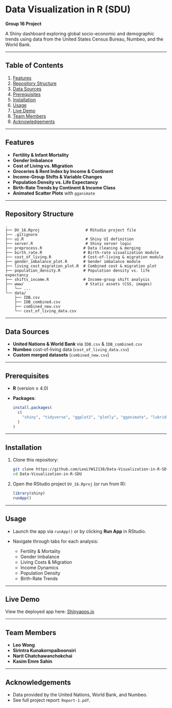 # Data Visualization in R (SDU)

**Group 16 Project**

A Shiny dashboard exploring global socio-economic and demographic trends using data from the United States Census Bureau, Numbeo, and the World Bank.

---

## Table of Contents

1. [Features](#features)
2. [Repository Structure](#repository-structure)
3. [Data Sources](#data-sources)
4. [Prerequisites](#prerequisites)
5. [Installation](#installation)
6. [Usage](#usage)
7. [Live Demo](#live-demo)
8. [Team Members](#team-members)
9. [Acknowledgements](#acknowledgements)

---

## Features

* **Fertility & Infant Mortality**
* **Gender Imbalance**
* **Cost of Living vs. Migration**
* **Groceries & Rent Index by Income & Continent**
* **Income-Group Shifts & Variable Changes**
* **Population Density vs. Life Expectancy**
* **Birth-Rate Trends by Continent & Income Class**
* **Animated Scatter Plots** with `gganimate`

---

## Repository Structure

```
.
├── DV_16.Rproj                    # RStudio project file
├── .gitignore
├── ui.R                           # Shiny UI definition
├── server.R                       # Shiny server logic
├── preprocess.R                  # Data cleaning & merging
├── birth_rate.R                  # Birth-rate visualization module
├── cost_of_living.R              # Cost-of-living & migration module
├── gender_imbalance_plot.R       # Gender imbalance module
├── living_cost_migration_plot.R  # Combined cost & migration plot
├── population_density.R          # Population density vs. life expectancy
├── shifts_income.R               # Income-group shift analysis
├── www/                           # Static assets (CSS, images)
│   └── ...
└── data/
    ├── IDB.csv
    ├── IDB_combined.csv
    ├── combined_new.csv
    └── cost_of_living_data.csv
```

---

## Data Sources

* **United Nations & World Bank** via `IDB.csv` & `IDB_combined.csv`
* **Numbeo** cost-of-living data (`cost_of_living_data.csv`)
* **Custom merged datasets** (`combined_new.csv`)

---

## Prerequisites

* **R** (version ≥ 4.0)
* **Packages**:

  ```r
  install.packages(
    c(
      "shiny", "tidyverse", "ggplot2", "plotly", "gganimate", "lubridate"
    )
  )
  ```

---

## Installation

1. Clone this repository:

   ```bash
   git clone https://github.com/LeoLYW12138/Data-Visualization-in-R-SDU.git
   cd Data-Visualization-in-R-SDU
   ```
2. Open the RStudio project `DV_16.Rproj` (or run from R):

   ```r
   library(shiny)
   runApp()
   ```

---

## Usage

* Launch the app via `runApp()` or by clicking **Run App** in RStudio.
* Navigate through tabs for each analysis:

  * Fertility & Mortality
  * Gender Imbalance
  * Living Costs & Migration
  * Income Dynamics
  * Population Density
  * Birth-Rate Trends

---

## Live Demo

View the deployed app here: [Shinyapps.io](https://leolyw12138.shinyapps.io/DV_16/)

---

## Team Members

* **Leo Wong**
* **Sirintra Kunakornpaiboonsiri**
* **Narit Chatchawanchokchai**
* **Kasim Emre Sahin**

---

## Acknowledgements

* Data provided by the United Nations, World Bank, and Numbeo.
* See full project report: `Report-1.pdf`.
